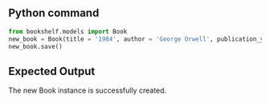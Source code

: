 ## Python command

```python
from bookshelf.models import Book
new_book = Book(title = '1984', author = 'George Orwell', publication_year = 1949)
new_book.save()
```

## Expected Output

The new Book instance is successfully created.